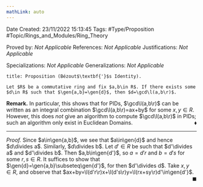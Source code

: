 ```yaml
---
mathLink: auto
---
```


<div class="topSpace"></div>

Date Created: 23/11/2022 15:13:45
Tags: #Type/Proposition #Topic/Rings_and_Modules/Ring_Theory

Proved by: <i>Not Applicable</i>
References: <i>Not Applicable</i>
Justifications: <i>Not Applicable</i>

Specializations: <i>Not Applicable</i>
Generalizations: <i>Not Applicable</i>

``` ad-Proposition
title: Proposition (Bézout$\textbf{'}$s Identity).

Let $R$ be a commutative ring and fix $a,b\in R$. If there exists some $d\in R$ such that $\gen{a,b}=\gen{d}$, then $d=\gcd\l(a,b\r)$.

```

<b>Remark.</b> In particular, this shows that for PIDs, $\gcd\l(a,b\r)$ can be written as an integral combination $\gcd\l(a,b\r)=ax+by$ for some $x,y\in R$. However, this does <i>not</i> give an algorithm to compute $\gcd\l(a,b\r)$ in PIDs; such an algorithm only exist in Euclidean Domains.<span style="float:right;">$\blacklozenge$</span>

---

<i>Proof.</i> Since $a\in\gen{a,b}$, we see that $a\in\gen{d}$ and hence $d\divides a$. Similarly, $d\divides b$. Let $d'\in R$ be such that $d'\divides a$ and $d'\divides b$. Then $a,b\in\gen{d'}$, so $a=d'r$ and $b=d's$ for some $r,s\in R$. It suffices to show that $\gen{d}=\gen{a,b}\subseteq\gen{d'}$, for then $d'\divides d$. Take $x,y\in R$, and observe that $ax+by=\l(d'r\r)x+\l(d's\r)y=\l(rx+sy\r)d'\in\gen{d'}$.<span style="float:right;">$\blacksquare$</span>
